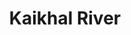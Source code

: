 ---
title: "Kaikhal River"
title_bn: "কাইখাল নদী"
description: "It started from the kalai River and Moragona beel at mithamoyin Ajmirigonj in kishorgonj and flows until khatoal- ajmirigonj border."
---